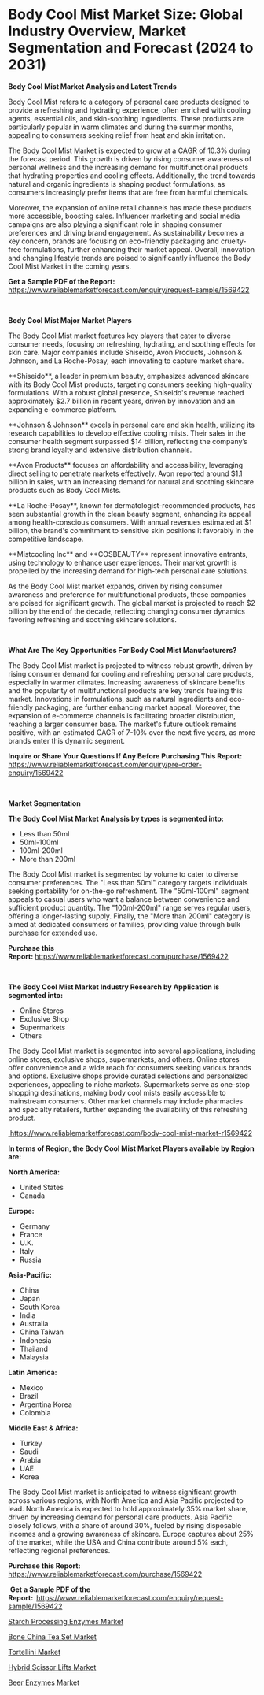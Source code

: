 <p><h1>Body Cool Mist Market Size: Global Industry Overview, Market Segmentation and Forecast (2024 to 2031)</h1></p><p><strong>Body Cool Mist Market Analysis and Latest Trends</strong></p>
<p><p>Body Cool Mist refers to a category of personal care products designed to provide a refreshing and hydrating experience, often enriched with cooling agents, essential oils, and skin-soothing ingredients. These products are particularly popular in warm climates and during the summer months, appealing to consumers seeking relief from heat and skin irritation.</p><p>The Body Cool Mist Market is expected to grow at a CAGR of 10.3% during the forecast period. This growth is driven by rising consumer awareness of personal wellness and the increasing demand for multifunctional products that hydrating properties and cooling effects. Additionally, the trend towards natural and organic ingredients is shaping product formulations, as consumers increasingly prefer items that are free from harmful chemicals. </p><p>Moreover, the expansion of online retail channels has made these products more accessible, boosting sales. Influencer marketing and social media campaigns are also playing a significant role in shaping consumer preferences and driving brand engagement. As sustainability becomes a key concern, brands are focusing on eco-friendly packaging and cruelty-free formulations, further enhancing their market appeal. Overall, innovation and changing lifestyle trends are poised to significantly influence the Body Cool Mist Market in the coming years.</p></p>
<p><strong>Get a Sample PDF of the Report:&nbsp;</strong> <a href="https://www.reliablemarketforecast.com/enquiry/request-sample/1569422?utm_campaign=1102&utm_medium=2&utm_source=Github&utm_content=ia&utm_term=19112024&utm_id=body-cool-mist">https://www.reliablemarketforecast.com/enquiry/request-sample/1569422</a></p>
<p>&nbsp;</p>
<p><strong>Body Cool Mist Major Market Players</strong></p>
<p><p>The Body Cool Mist market features key players that cater to diverse consumer needs, focusing on refreshing, hydrating, and soothing effects for skin care. Major companies include Shiseido, Avon Products, Johnson & Johnson, and La Roche-Posay, each innovating to capture market share.</p><p>**Shiseido**, a leader in premium beauty, emphasizes advanced skincare with its Body Cool Mist products, targeting consumers seeking high-quality formulations. With a robust global presence, Shiseido's revenue reached approximately $2.7 billion in recent years, driven by innovation and an expanding e-commerce platform.</p><p>**Johnson & Johnson** excels in personal care and skin health, utilizing its research capabilities to develop effective cooling mists. Their sales in the consumer health segment surpassed $14 billion, reflecting the company’s strong brand loyalty and extensive distribution channels.</p><p>**Avon Products** focuses on affordability and accessibility, leveraging direct selling to penetrate markets effectively. Avon reported around $1.1 billion in sales, with an increasing demand for natural and soothing skincare products such as Body Cool Mists.</p><p>**La Roche-Posay**, known for dermatologist-recommended products, has seen substantial growth in the clean beauty segment, enhancing its appeal among health-conscious consumers. With annual revenues estimated at $1 billion, the brand's commitment to sensitive skin positions it favorably in the competitive landscape.</p><p>**Mistcooling Inc** and **COSBEAUTY** represent innovative entrants, using technology to enhance user experiences. Their market growth is propelled by the increasing demand for high-tech personal care solutions.</p><p>As the Body Cool Mist market expands, driven by rising consumer awareness and preference for multifunctional products, these companies are poised for significant growth. The global market is projected to reach $2 billion by the end of the decade, reflecting changing consumer dynamics favoring refreshing and soothing skincare solutions.</p></p>
<p>&nbsp;</p>
<p><strong>What Are The Key Opportunities For Body Cool Mist Manufacturers?</strong></p>
<p><p>The Body Cool Mist market is projected to witness robust growth, driven by rising consumer demand for cooling and refreshing personal care products, especially in warmer climates. Increasing awareness of skincare benefits and the popularity of multifunctional products are key trends fueling this market. Innovations in formulations, such as natural ingredients and eco-friendly packaging, are further enhancing market appeal. Moreover, the expansion of e-commerce channels is facilitating broader distribution, reaching a larger consumer base. The market's future outlook remains positive, with an estimated CAGR of 7-10% over the next five years, as more brands enter this dynamic segment.</p></p>
<p><strong>Inquire or Share Your Questions If Any Before Purchasing This Report:</strong> <a href="https://www.reliablemarketforecast.com/enquiry/pre-order-enquiry/1569422?utm_campaign=1102&utm_medium=2&utm_source=Github&utm_content=ia&utm_term=19112024&utm_id=body-cool-mist">https://www.reliablemarketforecast.com/enquiry/pre-order-enquiry/1569422</a></p>
<p>&nbsp;</p>
<p><strong>Market Segmentation</strong></p>
<p><strong>The Body Cool Mist Market Analysis by types is segmented into:</strong></p>
<p><ul><li>Less than 50ml</li><li>50ml-100ml</li><li>100ml-200ml</li><li>More than 200ml</li></ul></p>
<p><p>The Body Cool Mist market is segmented by volume to cater to diverse consumer preferences. The "Less than 50ml" category targets individuals seeking portability for on-the-go refreshment. The "50ml-100ml" segment appeals to casual users who want a balance between convenience and sufficient product quantity. The "100ml-200ml" range serves regular users, offering a longer-lasting supply. Finally, the "More than 200ml" category is aimed at dedicated consumers or families, providing value through bulk purchase for extended use.</p></p>
<p><strong>Purchase this Report:&nbsp;</strong><a href="https://www.reliablemarketforecast.com/purchase/1569422?utm_campaign=1102&utm_medium=2&utm_source=Github&utm_content=ia&utm_term=19112024&utm_id=body-cool-mist">https://www.reliablemarketforecast.com/purchase/1569422</a></p>
<p>&nbsp;</p>
<p><strong>The Body Cool Mist Market Industry Research by Application is segmented into:</strong></p>
<p><ul><li>Online Stores</li><li>Exclusive Shop</li><li>Supermarkets</li><li>Others</li></ul></p>
<p><p>The Body Cool Mist market is segmented into several applications, including online stores, exclusive shops, supermarkets, and others. Online stores offer convenience and a wide reach for consumers seeking various brands and options. Exclusive shops provide curated selections and personalized experiences, appealing to niche markets. Supermarkets serve as one-stop shopping destinations, making body cool mists easily accessible to mainstream consumers. Other market channels may include pharmacies and specialty retailers, further expanding the availability of this refreshing product.</p></p>
<p><a href="https://www.reliablemarketforecast.com/body-cool-mist-market-r1569422?utm_campaign=1102&utm_medium=2&utm_source=Github&utm_content=ia&utm_term=19112024&utm_id=body-cool-mist">&nbsp;https://www.reliablemarketforecast.com/body-cool-mist-market-r1569422</a></p>
<p><strong>In terms of Region, the Body Cool Mist Market Players available by Region are:</strong></p>
<p>
    <p> <strong> North America: </strong>
        <ul>
            <li>United States</li>
            <li>Canada</li>
        </ul>
        </p> 
    <p> <strong> Europe: </strong>
        <ul>
            <li>Germany</li>
            <li>France</li>
            <li>U.K.</li>
            <li>Italy</li>
            <li>Russia</li>
        </ul>
        </p> 
    <p> <strong> Asia-Pacific: </strong>
        <ul>
            <li>China</li>
            <li>Japan</li>
            <li>South Korea</li>
            <li>India</li>
            <li>Australia</li>
            <li>China Taiwan</li>
            <li>Indonesia</li>
            <li>Thailand</li>
            <li>Malaysia</li>
        </ul>
        </p> 
    <p> <strong> Latin America: </strong>
        <ul>
            <li>Mexico</li>
            <li>Brazil</li>
            <li>Argentina Korea</li>
            <li>Colombia</li>
        </ul>
        </p> 
    <p> <strong> Middle East & Africa: </strong>
        <ul>
            <li>Turkey</li>
            <li>Saudi</li>
            <li>Arabia</li>
            <li>UAE</li>
            <li>Korea</li>
        </ul>
    </p>
    </p>
<p><p>The Body Cool Mist market is anticipated to witness significant growth across various regions, with North America and Asia Pacific projected to lead. North America is expected to hold approximately 35% market share, driven by increasing demand for personal care products. Asia Pacific closely follows, with a share of around 30%, fueled by rising disposable incomes and a growing awareness of skincare. Europe captures about 25% of the market, while the USA and China contribute around 5% each, reflecting regional preferences.</p></p>
<p><strong>Purchase this Report: </strong><a href="https://www.reliablemarketforecast.com/purchase/1569422?utm_campaign=1102&utm_medium=2&utm_source=Github&utm_content=ia&utm_term=19112024&utm_id=body-cool-mist">https://www.reliablemarketforecast.com/purchase/1569422</a></p>
<p>&nbsp;<strong>Get a Sample PDF of the Report:&nbsp;&nbsp;</strong><a href="https://www.reliablemarketforecast.com/enquiry/request-sample/1569422?utm_campaign=1102&utm_medium=2&utm_source=Github&utm_content=ia&utm_term=19112024&utm_id=body-cool-mist">https://www.reliablemarketforecast.com/enquiry/request-sample/1569422</a></p>
<p><strong></strong></p>
<p><p><a href="https://issuu.com/reportprime-2/docs/starch-processing-enzymes-market-si_d73b2b7384d9f2?utm_campaign=1102&utm_medium=2&utm_source=Github&utm_content=ia&utm_term=19112024&utm_id=body-cool-mist">Starch Processing Enzymes Market</a></p><p><a href="https://github.com/vimar16th/Market-Research-Report-List-6/blob/main/bone-china-tea-set-market.md?utm_campaign=1102&utm_medium=2&utm_source=Github&utm_content=ia&utm_term=19112024&utm_id=body-cool-mist">Bone China Tea Set Market</a></p><p><a href="https://www.linkedin.com/pulse/tortellini-market-analysis-report-global-insights-region-gpqdf?utm_campaign=1102&utm_medium=2&utm_source=Github&utm_content=ia&utm_term=19112024&utm_id=body-cool-mist">Tortellini Market</a></p><p><a href="https://www.linkedin.com/pulse/global-hybrid-scissor-lifts-market-exploring-share-trends-jo21e?utm_campaign=1102&utm_medium=2&utm_source=Github&utm_content=ia&utm_term=19112024&utm_id=body-cool-mist">Hybrid Scissor Lifts Market</a></p><p><a href="https://issuu.com/reportprime-2/docs/beer-enzymes-market-size-2030.pptx_73ad37b9a118ca?utm_campaign=1102&utm_medium=2&utm_source=Github&utm_content=ia&utm_term=19112024&utm_id=body-cool-mist">Beer Enzymes Market</a></p></p>
